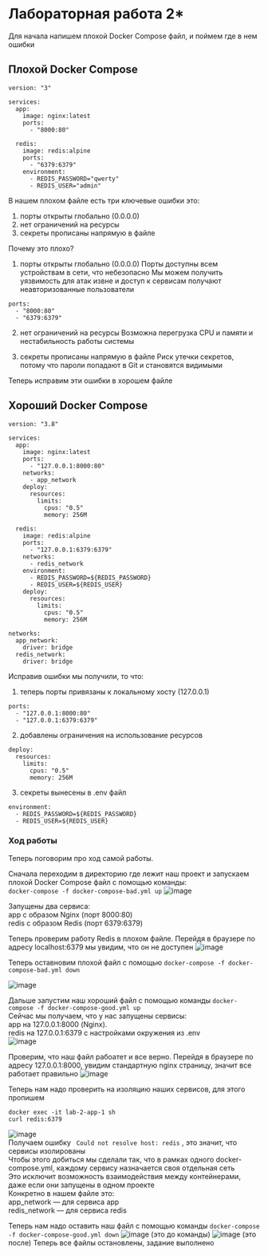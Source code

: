 # Лабораторная работа 2*
Для начала напишем плохой Docker Compose файл, и поймем где в нем ошибки
## Плохой Docker Compose

```
version: "3"

services:
  app:
    image: nginx:latest
    ports:
      - "8000:80"

  redis:
    image: redis:alpine
    ports:
      - "6379:6379"
    environment:
      - REDIS_PASSWORD="qwerty"
      - REDIS_USER="admin"
```

В нашем плохом файле есть три ключевые ошибки это:   
1. порты открыты глобально (0.0.0.0)   
2. нет ограничений на ресурсы   
3. секреты прописаны напрямую в файле    

Почему это плохо?  
1. порты открыты глобально (0.0.0.0) 
Порты доступны всем устройствам в сети, что небезопасно
Мы можем получить уязвимость для атак извне и доступ к сервисам получают неавторизованные пользователи
```
ports:
  - "8000:80"
  - "6379:6379"
```
2. нет ограничений на ресурсы
Возможна перегрузка CPU и памяти и нестабильность работы системы

3. секреты прописаны напрямую в файле
Риск утечки секретов, потому что пароли попадают в Git и становятся видимыми


Теперь исправим эти ошибки в хорошем файле

## Хороший Docker Compose
```
version: "3.8"

services:
  app:
    image: nginx:latest
    ports:
      - "127.0.0.1:8000:80"
    networks:
      - app_network
    deploy:
      resources:
        limits:
          cpus: "0.5"
          memory: 256M

  redis:
    image: redis:alpine
    ports:
      - "127.0.0.1:6379:6379"
    networks:
      - redis_network
    environment:
      - REDIS_PASSWORD=${REDIS_PASSWORD}
      - REDIS_USER=${REDIS_USER}
    deploy:
      resources:
        limits:
          cpus: "0.5"
          memory: 256M

networks:
  app_network:
    driver: bridge
  redis_network:
    driver: bridge
```
Исправив ошибки мы получили, то что:   
1. теперь порты привязаны к локальному хосту (127.0.0.1)   
```
ports:
  - "127.0.0.1:8000:80"
  - "127.0.0.1:6379:6379"
```

2. добавлены ограничения на использование ресурсов
```
deploy:
  resources:
    limits:
      cpus: "0.5"
      memory: 256M
```
3. секреты вынесены в .env файл
```
environment:
  - REDIS_PASSWORD=${REDIS_PASSWORD}
  - REDIS_USER=${REDIS_USER}
```
### Ход работы
Теперь поговорим про ход самой работы.   

Сначала переходим в директорию где лежит наш проект и запускаем плохой Docker Compose файл с помощью команды:  
``` docker-compose -f docker-compose-bad.yml up ```
![image](https://github.com/user-attachments/assets/0bc80371-8f19-413f-88a9-cb8d3db994a4)

Запущены два сервиса:    
app с образом Nginx (порт 8000:80)    
redis с образом Redis (порт 6379:6379)    

Теперь проверим работу Redis в плохом файле. Перейдя в браузере по адресу localhost:6379 мы увидим, что он не доступен
![image](https://github.com/user-attachments/assets/99c5a044-1c3a-4661-abc8-d48396427411)

Теперь оставновим плохой файл с помощью ``` docker-compose -f docker-compose-bad.yml down ```

![image](https://github.com/user-attachments/assets/fb6b1b27-67cc-4df1-814e-1349a96be546)

Дальше запустим наш хороший файл с помощью команды ``` docker-compose -f docker-compose-good.yml up ```    
Сейчас мы получаем, что у нас запущены сервисы:   
app на 127.0.0.1:8000 (Nginx).   
redis на 127.0.0.1:6379 с настройками окружения из .env    
![image](https://github.com/user-attachments/assets/78242d2a-4bbd-43ca-bdf2-03adbd81e07f)

Проверим, что наш файл рабоатет и все верно. Перейдя в браузере по адресу 127.0.0.1:8000, увидим стандартную nginx страницу, значит все работает правильно
![image](https://github.com/user-attachments/assets/d4a1c682-28ea-4846-b935-147de21546c1)

Теперь нам надо проверить на изоляцию наших сервисов, для этого пропишем 
```
docker exec -it lab-2-app-1 sh 
curl redis:6379
```
![image](https://github.com/user-attachments/assets/ef9a6127-441d-4f1f-a103-2865c0a39c1c)    
Получаем ошибку ``` Could not resolve host: redis``` , это значит, что сервисы изолированы    
Чтобы этого добиться мы сделали так, что в рамках одного docker-compose.yml, каждому сервису назначается своя отдельная сеть    
Это исключит возможность взаимодействия между контейнерами, даже если они запущены в одном проекте    
Конкретно в нашем файле это:   
app_network — для сервиса app   
redis_network — для сервиса redis   

Теперь нам надо оставить наш файл с помощью команды ``` docker-compose -f docker-compose-good.yml down ```
![image](https://github.com/user-attachments/assets/e95337be-7177-49a4-aff4-475e46ced52a) 
(это до команды)
![image](https://github.com/user-attachments/assets/e7b5e786-e622-4b97-9840-2838214c2c71)
(это после)
Теперь все файлы остановлены, задание выполнено

